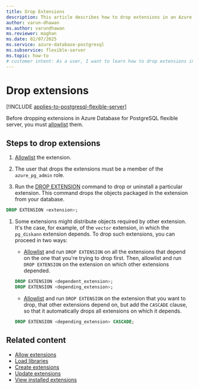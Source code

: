 ```yaml
---
title: Drop Extensions
description: This article describes how to drop extensions in an Azure Database for PostgreSQL flexible server.
author: varun-dhawan
ms.author: varundhawan
ms.reviewer: maghan
ms.date: 02/07/2025
ms.service: azure-database-postgresql
ms.subservice: flexible-server
ms.topic: how-to
# customer intent: As a user, I want to learn how to drop extensions in an Azure Database for PostgreSQL flexible server.
---
```


# Drop extensions

[!INCLUDE [applies-to-postgresql-flexible-server](~/reusable-content/ce-skilling/azure/includes/postgresql/includes/applies-to-postgresql-flexible-server.md)]

Before dropping extensions in Azure Database for PostgreSQL flexible server, you must [allowlist](how-to-allow-extensions.md) them.

## Steps to drop extensions

1. [Allowlist](how-to-allow-extensions.md) the extension.

1. The user that drops the extensions must be a member of the `azure_pg_admin` role.

1. Run the [DROP EXTENSION](https://www.postgresql.org/docs/current/sql-dropextension.html) command to drop or uninstall a particular extension. This command drops the objects packaged in the extension from your database.

```sql
DROP EXTENSION <extension>;
```

1. Some extensions might distribute objects required by other extension. It's the case, for example, of the `vector` extension, in which the `pg_diskann` extension depends. To drop such extensions, you can proceed in two ways:
    - [Allowlist](how-to-allow-extensions.md) and run `DROP EXTENSION` on all the extensions that depend on the one that you're trying to drop first. Then, allowlist and run `DROP EXTENSION` on the extension on which other extensions depended.

    ```sql
    DROP EXTENSION <dependent_extension>;
    DROP EXTENSION <depending_extension>;
    ```

    - [Allowlist](how-to-allow-extensions.md) and run `DROP EXTENSION` on the extension that you want to drop, that other extensions depend on, but add the `CASCADE` clause, so that it automatically drops all extensions on which it depends.

    ```sql
    DROP EXTENSION <depending_extension> CASCADE;
    ```

## Related content

- [Allow extensions](how-to-allow-extensions.md)
- [Load libraries](how-to-load-libraries.md)
- [Create extensions](how-to-create-extensions.md)
- [Update extensions](how-to-update-extensions.md)
- [View installed extensions](how-to-view-installed-extensions.md)
